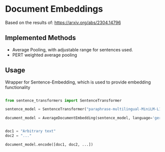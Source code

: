 # Document Embeddings

Based on the results of: https://arxiv.org/abs/2304.14796

## Implemented Methods

- Average Pooling, with adjustable range for sentences used.
- PERT weighted average pooling


## Usage

Wrapper for Sentence-Embedding, which is used to provide embedding functionality

```python

from sentence_transformers import SentenceTransformer

sentence_model = SentenceTransformer("paraphrase-multilingual-MiniLM-L12-v2")

document_model = AverageDocumentEmbedding(sentence_model, language='german')


doc1 = "Arbitrary text"
doc2 = "..."

document_model.encode([doc1, doc2, ...])


```
